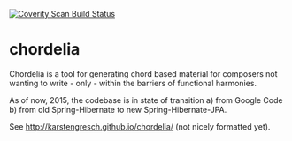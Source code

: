 <a href="https://scan.coverity.com/projects/karstengresch-chordelia">
  <img alt="Coverity Scan Build Status"
       src="https://scan.coverity.com/projects/6711/badge.svg"/>
</a>

chordelia
=========

Chordelia is a tool for generating chord based material for composers not wanting to write - only - within the barriers of functional harmonies.

As of now, 2015, the codebase is in state of transition a) from Google Code b) from old Spring-Hibernate to new Spring-Hibernate-JPA.

See http://karstengresch.github.io/chordelia/ (not nicely formatted yet).
